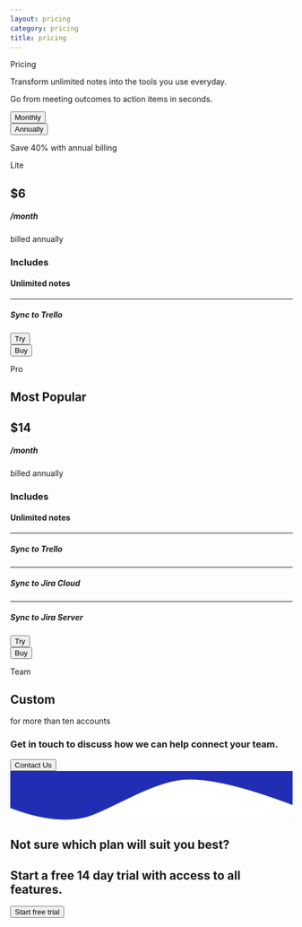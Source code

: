 ```yaml
---
layout: pricing
category: pricing
title: pricing
---
```


<section class="bg-blue">
<div class="container">
    <div class="row">
        <div class="col-md-12">
            <p class="main-heading">Pricing</p>
            <p class="header-text">Transform unlimited notes into the tools you use everyday.</p>
            <p class="header-text">Go from meeting outcomes to action items in seconds.</p>
        </div>
    </div>
    <div class="row">
        <div class="col-6 col-md-6" id="btn1">
            <button type="button" class="monthBtn" id="monthbtn" onclick="monthlyPrice()">Monthly</button>
        </div>
        <div class="col-6 col-md-6" id="btn2">
            <button type="button" class="annualBtn" id="annualbtn" onclick="annualPrice()">Annually
        </button>
        </div>
        <div class="col-md-12">
            <p class="underBtntext">Save 40% with annual billing</p>
        </div>
    </div>
    <div class="row justify-content-center">
        <div class="col-10 col-sm-8 col-md-3 cards" id="card1">
            <div class="row" >
                <div class="col-md-12">
                    <p class="card-heading">Lite</p>
                </div>
            </div>
            <div class="row">
                <div class="col-xs-8 col-md-12 price-text">
                    <h1 id="price1">$6</h1>
                    <h5>/month</h5>
                    <p>billed annually</p>
                </div>
            </div>
            <div class="row price-text-second">
                <div class="col-xs-8 col-md-12 ">
                    <h3>Includes</h3>
                    <h4>Unlimited notes</h4>
                    <hr>
                    <h5>Sync to Trello</h5>
                </div>
                <div class="col-6 col-md-12 col-lg-6">
                    <button type="button" class="tryBtn" >Try</button>
                </div>
                <div class="col-6 col-md-12 col-lg-6" >
                    <button type="button" class="buyBtn" id="liteBuyBtn">Buy</button>
                </div>
            </div>
        </div>
        <div class="col-md-1"></div>
        <div class="col-10 col-sm-8 col-md-4 cards">
            <div class="row" >
                <div class="col-md-12">
                    <p class="card-heading">Pro</p>
                </div>
            </div>
            <div class="row">
                <div class="col-md-12 price-text2">
                    <h2>Most Popular</h2>
                    <h1 id="price2">$14</h1>
                    <h5>/month</h5>
                    <p>billed annually</p>
                </div>
            </div>
            <div class="row price-text-second" id="pricecard2">
                <div class="col-md-12 ">
                    <h3>Includes</h3>
                    <h4>Unlimited notes</h4>
                    <hr>
                    <h5>Sync to Trello</h5>
                    <hr>
                    <h5>Sync to Jira Cloud</h5>
                    <hr>
                    <h5>Sync to Jira Server</h5>
                </div>
                <div class="col-6 col-md-12 col-lg-6">
                    <button type="button" class="tryBtn-card2">Try</button>
                </div>
                <div class="col-6 col-md-12 col-lg-6" >
                    <button type="button" class="buyBtn-card2" id="proBuyBtn">Buy</button>
                </div>
            </div>
        </div>
        <div class=" col-md-1"></div>
        <div class="col-10 col-sm-8 col-md-3 cards" id="card1">
            <div class="row" >
                <div class="col-md-12">
                    <p class="card-heading">Team</p>
                </div>
            </div>
            <div class="row">
                <div class="col-md-12 price-text3">
                    <h1>Custom</h1>
                    <p>for more than ten accounts</p>
                </div>
            </div>
            <div class="row price-text-second-card3">
                <div class="col-md-12 ">
                    <h3>Get in touch to discuss how we can help connect your team.</h3>
                </div>
                <div class="col-md-12">
                    <button type="button" class="ContactBtn">Contact Us</button>
                </div>
            </div>
        </div>
    </div>
</div>
</section>
<img src="/images/Rectangle2.png" class="img-fluid banner-after-bg">
<section class="base-text container">
    <div class="row">
        <div class="col-md-12">
            <h1>Not sure which plan will suit you best?</h1>
            <h2>Start a free 14 day trial with access to all features.</h2>
        </div>
        <div class="col-md-12">
            <button type="button" class="TrialBtn">Start free trial</button>
        </div>
    </div>
</section>
<div id="error-message"></div>
 <script type="text/javascript">
    window.onload = function() {
       document.getElementById("annualbtn").classList.remove("annualBtn-inactive");
       document.getElementById("monthbtn").classList.add("monthBtn-inactive");  
    }
    var stripe = Stripe('pk_test_eBAjT4DvCokUwfzvtuKTzWQw00M2bwrQPC');
    var p1=document.getElementById("price1");
    var p2=document.getElementById("price2");
    var probuy=document.getElementById("proBuyBtn");
    var litebuy=document.getElementById("liteBuyBtn");
    function monthlyPrice(){
       document.getElementById("annualbtn").classList.add("annualBtn-inactive");
       document.getElementById("monthbtn").classList.remove("monthBtn-inactive");
       p1.innerHTML = "$10";
       p2.innerHTML= "$20";
       probuy.addEventListener('click', function () {
        stripe.redirectToCheckout({
        items: [{plan: 'plan_F8RsetoDq6Q4nq', quantity: 1}],
        successUrl: 'https://www.wallsync.net/success',
        cancelUrl: 'https://www.wallsync.net/canceled',
        })
        .then(function (result) {
            if (result.error) {
                var displayError = document.getElementById('error-message');
                displayError.textContent = result.error.message;
            }
            });
            });
        litebuy.addEventListener('click', function () {
        stripe.redirectToCheckout({
        items: [{plan: 'plan_FEX0FxGdGWRdWY', quantity: 1}],
        successUrl: 'https://www.wallsync.net/success',
        cancelUrl: 'https://www.wallsync.net/canceled',
        })
        .then(function (result) {
        if (result.error) {
            var displayError = document.getElementById('error-message');
            displayError.textContent = result.error.message;
        }
        });
        });
    }
    function annualPrice(){
       document.getElementById("annualbtn").classList.remove("annualBtn-inactive");
       document.getElementById("monthbtn").classList.add("monthBtn-inactive"); 
       p1.innerHTML = "$6";
       p2.innerHTML= "$14"; 
       probuy.addEventListener('click', function () {
        stripe.redirectToCheckout({
        items: [{plan: 'plan_FEWXJC7nRYk0d0', quantity: 1}],
        successUrl: 'https://www.wallsync.net/success',
        cancelUrl: 'https://www.wallsync.net/canceled',
        })
        .then(function (result) {
        if (result.error) {
            var displayError = document.getElementById('error-message');
            displayError.textContent = result.error.message;
        }
        });
        });
        litebuy.addEventListener('click', function () {
        stripe.redirectToCheckout({
        items: [{plan: 'plan_FEX2EyV5Cp9aL6', quantity: 1}],
        successUrl: 'https://www.wallsync.net/success',
        cancelUrl: 'https://www.wallsync.net/canceled',
        })
        .then(function (result) {
        if (result.error) {
            var displayError = document.getElementById('error-message');
            displayError.textContent = result.error.message;
        }
        });
        });
    }
 </script>






